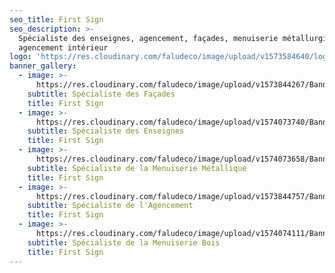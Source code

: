 ```yaml
---
seo_title: First Sign
seo_description: >-
  Spécialiste des enseignes, agencement, façades, menuiserie métallurgique, et
  agencement intérieur
logo: 'https://res.cloudinary.com/faludeco/image/upload/v1573584640/logo_sxxobi.png'
banner_gallery:
  - image: >-
      https://res.cloudinary.com/faludeco/image/upload/v1573844267/Banner/WhatsApp_Image_2019-06-10_at_18.00.00_1_yxy5kn.jpg
    subtitle: Spécialiste des Façades
    title: First Sign
  - image: >-
      https://res.cloudinary.com/faludeco/image/upload/v1574073740/Banner/CDM_mosw7e.jpg
    subtitle: Spécialiste des Enseignes
    title: First Sign
  - image: >-
      https://res.cloudinary.com/faludeco/image/upload/v1574073658/Banner/WhatsApp_Image_2019-06-10_at_18.00.01_nbkgmj.jpg
    subtitle: Spécialiste de la Menuiserie Métallique
    title: First Sign
  - image: >-
      https://res.cloudinary.com/faludeco/image/upload/v1573844757/Banner/IMG_1144_ghqinw.jpg
    subtitle: Spécialiste de l'Agencement
    title: First Sign
  - image: >-
      https://res.cloudinary.com/faludeco/image/upload/v1574074111/Banner/165142_ogr5is.jpg
    subtitle: Spécialiste de la Menuiserie Bois
    title: First Sign
---
```



